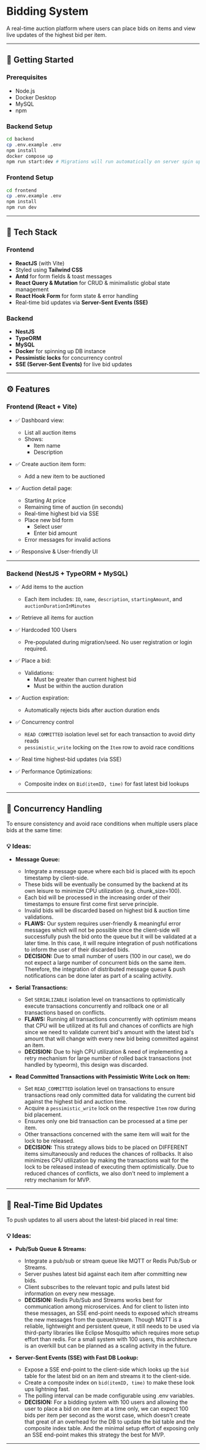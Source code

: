 # Bidding System

A real-time auction platform where users can place bids on items and view live updates of the highest bid per item.

---

## 🚀 Getting Started

### Prerequisites

- Node.js
- Docker Desktop
- MySQL
- npm

### Backend Setup

```bash
cd backend
cp .env.example .env
npm install
docker compose up
npm run start:dev # Migrations will run automatically on server spin up
```

### Frontend Setup
```bash
cd frontend
cp .env.example .env
npm install
npm run dev
```

---

## 🧱 Tech Stack

### Frontend
- **ReactJS** (with Vite)
- Styled using **Tailwind CSS**
- **Antd** for form fields & toast messages
- **React Query & Mutation** for CRUD & minimalistic global state management
- **React Hook Form** for form state & error handling
- Real-time bid updates via **Server-Sent Events (SSE)**

### Backend
- **NestJS**
- **TypeORM**
- **MySQL**
- **Docker** for spinning up DB instance
- **Pessimistic locks** for concurrency control
- **SSE (Server-Sent Events)** for live bid updates

---

## ⚙️ Features

### Frontend (React + Vite)

- ✅ Dashboard view:
  - List all auction items
  - Shows:
    - Item name
    - Description

- ✅ Create auction item form:
  - Add a new item to be auctioned

- ✅ Auction detail page:
  - Starting At price
  - Remaining time of auction (in seconds)
  - Real-time highest bid via SSE
  - Place new bid form
    - Select user
    - Enter bid amount
  - Error messages for invalid actions

- ✅ Responsive & User-friendly UI

---

### Backend (NestJS + TypeORM + MySQL)

- ✅ Add items to the auction
  - Each item includes: `ID`, `name`, `description`, `startingAmount`, and `auctionDurationInMinutes`

- ✅ Retrieve all items for auction
  
- ✅ Hardcoded 100 Users
  - Pre-populated during migration/seed. No user registration or login required.

- ✅ Place a bid:
  - Validations:
    - Must be greater than current highest bid
    - Must be within the auction duration

- ✅ Auction expiration:
  - Automatically rejects bids after auction duration ends

- ✅ Concurrency control
  - `READ COMMITTED` isolation level set for each transaction to avoid dirty reads
  - `pessimistic_write` locking on the `Item` row to avoid race conditions

- ✅ Real time highest-bid updates (via SSE)

- ✅ Performance Optimizations:
  - Composite index on `Bid(itemID, time)` for fast latest bid lookups

---


## 🧠 Concurrency Handling

To ensure consistency and avoid race conditions when multiple users place bids at the same time:

### 💡 Ideas:
- **Message Queue:**
  - Integrate a message queue where each bid is placed with its epoch timestamp by client-side. 
  - These bids will be eventually be consumed by the backend at its own leisure to minimize CPU utilization (e.g. chunk_size=100).
  - Each bid will be processed in the increasing order of their timestamps to ensure first come first serve principle.
  - Invalid bids will be discarded based on highest bid & auction time validations.
  - **FLAWS:** Our system requires user-friendly & meaningful error messages which will not be possible since the client-side will successfully push the bid onto the queue but it will be validated at a later time. In this case, it will require integration of push notifications to inform the user of their discarded bids.
  - **DECISION:** Due to small number of users (100 in our case), we do not expect a large number of concurrent bids on the same item. Therefore, the integration of distributed message queue & push notifications can be done later as part of a scaling activity.

- **Serial Transactions:**
  - Set `SERIALIZABLE` isolation level on transactions to optimistically execute transactions concurrently and rollback one or all transactions based on conflicts.
  - **FLAWS:** Running all transactions concurrently with optimism means that CPU will be utilized at its full and chances of conflicts are high since we need to validate current bid's amount with the latest bid's amount that will change with every new bid being committed against an item.
  - **DECISION:** Due to high CPU utilization & need of implementing a retry mechanism for large number of rolled back transactions (not handled by typeorm), this design was discarded.

- **Read Committed Transactions with Pessimistic Write Lock on Item:**
  - Set `READ_COMMITTED` isolation level on transactions to ensure transactions read only committed data for validating the current bid against the highest bid and auction time.
  - Acquire a `pessimistic_write` lock on the respective `Item` row during bid placement.
  - Ensures only one bid transaction can be processed at a time per item.
  - Other transactions concerned with the same item will wait for the lock to be released.
  - **DECISION:** This strategy allows bids to be placed on DIFFERENT items simultaneously and reduces the chances of rollbacks. It also minimizes CPU utilization by making the transactions wait for the lock to be released instead of executing them optimistically. Due to reduced chances of conflicts, we also don't need to implement a retry mechanism for MVP.

---

## 🔄 Real-Time Bid Updates

To push updates to all users about the latest-bid placed in real time:

### 💡 Ideas:
- **Pub/Sub Queue & Streams:**
  - Integrate a pub/sub or stream queue like MQTT or Redis Pub/Sub or Streams.
  - Server pushes latest bid against each item after committing new bids.
  - Client subscribes to the relevant topic and pulls latest bid information on every new message.
  - **DECISION:** Redis Pub/Sub and Streams works best for communication among microservices. And for client to listen into these messages, an SSE end-point needs to exposed which streams the new messages from the queue/stream. Though MQTT is a reliable, lightweight and persistent queue, it still needs to be used via third-party libraries like Eclipse Mosquitto which requires more setup effort than redis. For a small system with 100 users, this architecture is an overkill but can be planned as a scaling activity in the future. 

- **Server-Sent Events (SSE) with Fast DB Lookup:**
  - Expose a SSE end-point to the client-side which looks up the `bid` table for the latest bid on an item and streams it to the client-side.
  - Create a composite index on `bid(itemID, time)` to make these look ups lightning fast.
  - The polling interval can be made configurable using .env variables.
  - **DECISION:** For a bidding system with 100 users and allowing the user to place a bid on one item at a time only, we can expect 100 bids per item per second as the worst case, which doesn't create that great of an overhead for the DB to update the bid table and the composite index table. And the minimal setup effort of exposing only an SSE end-point makes this strategy the best for MVP.

---